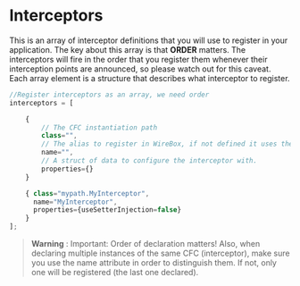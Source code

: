 # Interceptors

This is an array of interceptor definitions that you will use to register in your application. The key about this array is that **ORDER** matters. The interceptors will fire in the order that you register them whenever their interception points are announced, so please watch out for this caveat. Each array element is a structure that describes what interceptor to register.

```javascript
//Register interceptors as an array, we need order
interceptors = [

    { 
        // The CFC instantiation path
        class="",
        // The alias to register in WireBox, if not defined it uses the name of the CFC
        name="",
        // A struct of data to configure the interceptor with.
        properties={}
    }

    { class="mypath.MyInterceptor",
      name="MyInterceptor",
      properties={useSetterInjection=false}
    }
];
```

> **Warning** : Important: Order of declaration matters! Also, when declaring multiple instances of the same CFC (interceptor), make sure you use the name attribute in order to distinguish them. If not, only one will be registered (the last one declared).
